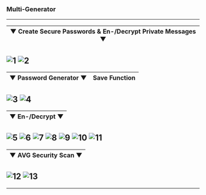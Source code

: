 ### Multi-Generator
---
 |▼ Create Secure Passwords & En-/Decrypt Private Messages ▼|
 |---|
![1](https://user-images.githubusercontent.com/109308073/201518778-ead5eedd-1f91-4b93-892d-ec8bd4f66651.jpg)
![2](https://user-images.githubusercontent.com/109308073/201518784-a99d039d-cec5-4cbd-a139-9e986b4fee08.jpg)
---
|▼ Password Generator ▼| Save Function|
|---|---|
![3](https://user-images.githubusercontent.com/109308073/201518788-a7ac7968-5200-4082-889b-a7bf414dfa42.jpg)
![4](https://user-images.githubusercontent.com/109308073/201518791-89a26773-1ad5-42ce-9210-8457714564ad.jpg)
---
|▼ En-/Decrypt ▼|
|---|
![5](https://user-images.githubusercontent.com/109308073/201518794-fff96580-a65a-460d-b5ed-3f67fb8e48d8.jpg)
![6](https://user-images.githubusercontent.com/109308073/201518795-637a0888-aee5-4213-a4cd-a92c09a8d564.jpg)
![7](https://user-images.githubusercontent.com/109308073/201518797-464a2e77-c033-4480-b28a-46ca33349743.jpg)
![8](https://user-images.githubusercontent.com/109308073/201518801-db993ccb-f38a-4e66-b3ca-a048b825bec1.jpg)
![9](https://user-images.githubusercontent.com/109308073/201518802-e8548876-539b-4538-9c09-c2fea27c5d7a.jpg)
![10](https://user-images.githubusercontent.com/109308073/201518804-c41c7dba-8877-4c21-a125-0753081cd774.jpg)
![11](https://user-images.githubusercontent.com/109308073/201518808-6c552001-5e60-4a06-a632-905fc83caed4.jpg)
---
|▼ AVG Security Scan ▼|
|---|
![12](https://user-images.githubusercontent.com/109308073/201518811-6ea0e407-46a9-4c34-9bf9-d882927219c6.jpg)
![13](https://user-images.githubusercontent.com/109308073/201518813-e4788d08-166c-49d8-a809-b6b180b8d93f.jpg)
---
---
